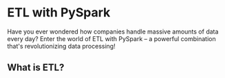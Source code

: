 # ETL with PySpark
Have you ever wondered how companies handle massive amounts of data every day? Enter the world of ETL with
PySpark – a powerful combination that's revolutionizing data processing!
## What is ETL?
